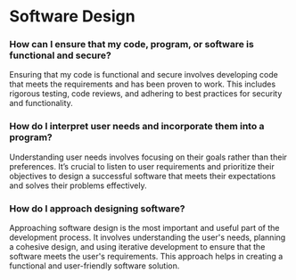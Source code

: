 # Software Design

### How can I ensure that my code, program, or software is functional and secure?
Ensuring that my code is functional and secure involves developing code that meets the requirements and has been proven to work. This includes rigorous testing, code reviews, and adhering to best practices for security and functionality.

### How do I interpret user needs and incorporate them into a program?
Understanding user needs involves focusing on their goals rather than their preferences. It’s crucial to listen to user requirements and prioritize their objectives to design a successful software that meets their expectations and solves their problems effectively.

### How do I approach designing software?
Approaching software design is the most important and useful part of the development process. It involves understanding the user's needs, planning a cohesive design, and using iterative development to ensure that the software meets the user's requirements. This approach helps in creating a functional and user-friendly software solution.
